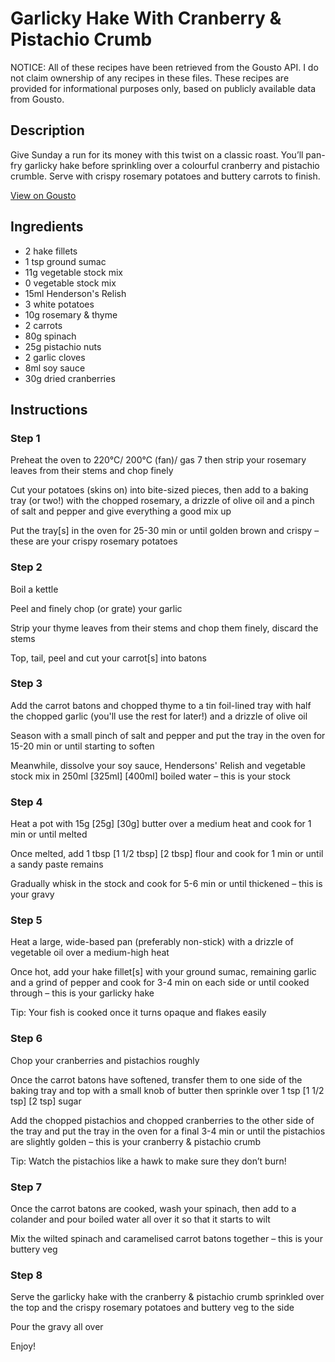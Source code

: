 # Garlicky Hake With Cranberry & Pistachio Crumb

NOTICE: All of these recipes have been retrieved from the Gousto API. I do not claim ownership of any recipes in these files. These recipes are provided for informational purposes only, based on publicly available data from Gousto.

## Description

Give Sunday a run for its money with this twist on a classic roast. You’ll pan-fry garlicky hake before sprinkling over a colourful cranberry and pistachio crumble. Serve with crispy rosemary potatoes and buttery carrots to finish.

[View on Gousto](https://www.gousto.co.uk/recipes/cookbook/garlicky-hake-with-cranberry-pistachio-crumb)

## Ingredients

- 2 hake fillets
- 1 tsp ground sumac
- 11g vegetable stock mix
- 0 vegetable stock mix
- 15ml Henderson's Relish
- 3 white potatoes
- 10g rosemary & thyme
- 2 carrots
- 80g spinach
- 25g pistachio nuts
- 2 garlic cloves
- 8ml soy sauce
- 30g dried cranberries

## Instructions


### Step 1

Preheat the oven to 220°C/ 200°C (fan)/ gas 7 then strip your rosemary leaves from their stems and chop finely

Cut your potatoes (skins on) into bite-sized pieces, then add to a baking tray (or two!) with the chopped rosemary, a drizzle of olive oil and a pinch of salt and pepper and give everything a good mix up

Put the tray[s] in the oven for 25-30 min or until golden brown and crispy – these are your crispy rosemary potatoes


### Step 2

Boil a kettle

Peel and finely chop (or grate) your garlic

Strip your thyme leaves from their stems and chop them finely, discard the stems

Top, tail, peel and cut your carrot[s] into batons


### Step 3

Add the carrot batons and chopped thyme to a tin foil-lined tray with half the chopped garlic (you'll use the rest for later!) and a drizzle of olive oil

Season with a small pinch of salt and pepper and put the tray in the oven for 15-20 min or until starting to soften

Meanwhile, dissolve your soy sauce, Hendersons' Relish and vegetable stock mix in 250ml <span class="text-purple">[325ml]</span> <span class="text-danger">[400ml] </span>boiled water – this is your stock


### Step 4

Heat a pot with 15g <span class="text-purple">[25g]</span> <span class="text-danger">[30g]</span> butter over a medium heat and cook for 1 min or until melted

Once melted, add 1 tbsp<span class="text-purple"> [1 1/2 tbsp]</span><span class="text-danger"> [2 tbsp]</span> flour and cook for 1 min or until a sandy paste remains

Gradually whisk in the stock and cook for 5-6 min or until thickened – this is your gravy


### Step 5

Heat a large, wide-based pan (preferably non-stick) with a drizzle of vegetable oil over a medium-high heat

Once hot, add your hake fillet[s] with your ground sumac, remaining garlic and a grind of pepper and cook for 3-4 min on each side or until cooked through – this is your garlicky hake

Tip: Your fish is cooked once it turns opaque and flakes easily


### Step 6

Chop your cranberries and pistachios roughly

Once the carrot batons have softened, transfer them to one side of the baking tray and top with a small knob of butter then sprinkle over 1 tsp <span class="text-purple">[1 1/2 tsp]</span> <span class="text-danger">[2 tsp]</span> sugar

Add the chopped pistachios and chopped cranberries to the other side of the tray and put the tray in the oven for a final 3-4 min or until the pistachios are slightly golden – this is your cranberry & pistachio crumb

Tip: Watch the pistachios like a hawk to make sure they don’t burn!


### Step 7

Once the carrot batons are cooked, wash your spinach, then add to a colander and pour boiled water all over it so that it starts to wilt

Mix the wilted spinach and caramelised carrot batons together – this is your buttery veg

### Step 8

Serve the garlicky hake with the cranberry & pistachio crumb sprinkled over the top and the crispy rosemary potatoes and buttery veg to the side

Pour the gravy all over

Enjoy!

